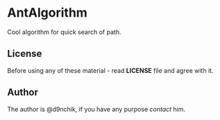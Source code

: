 # AntAlgorithm
Cool algorithm for quick search of path.
## License
Before using any of these material - read __LICENSE__ file and agree with it.
## Author
The author is @d9nchik, if you have any purpose _contact_ him.
